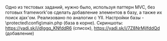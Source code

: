 Одно из тестовых заданий, нужно было, используя паттерн MVC, без готовых framework'ов сделать добавление элементов в базу, а также их поиск ajax'ом. Реализовано по аналогии с YII.
﻿Настройки базы - \protected\config\main.php (база в корне).
Скриншоты: https://yadi.sk/i/dIggq_KNfddR6 (список), https://yadi.sk/i/7Z8NrMjIfddQd (добавление)